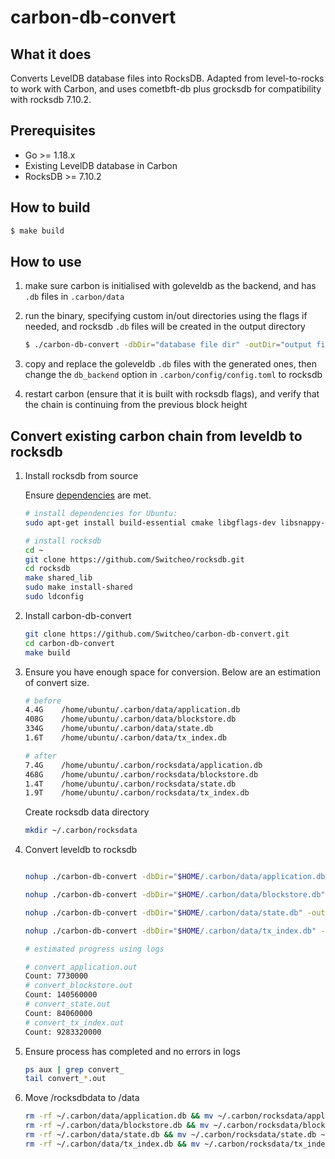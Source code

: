 # carbon-db-convert

## What it does
Converts LevelDB database files into RocksDB. Adapted from level-to-rocks to work with Carbon, and uses cometbft-db plus grocksdb for compatibility with rocksdb 7.10.2.

## Prerequisites
* Go >= 1.18.x
* Existing LevelDB database in Carbon
* RocksDB >= 7.10.2

## How to build
```sh
$ make build
```

## How to use
1. make sure carbon is initialised with goleveldb as the backend, and has `.db` files in `.carbon/data`
2. run the binary, specifying custom in/out directories using the flags if needed, and rocksdb `.db` files will be created in the output directory

    ```sh
    $ ./carbon-db-convert -dbDir="database file dir" -outDir="output file dir"
    ```
3. copy and replace the goleveldb `.db` files with the generated ones, then change the `db_backend` option in `.carbon/config/config.toml` to rocksdb
4. restart carbon (ensure that it is built with rocksdb flags), and verify that the chain is continuing from the previous block height

## Convert existing carbon chain from leveldb to rocksdb

1. Install rocksdb from source

    Ensure [dependencies](https://github.com/Switcheo/rocksdb/blob/v7.10.2-patched/INSTALL.md#dependencies) are met.

    ```bash
    # install dependencies for Ubuntu:
    sudo apt-get install build-essential cmake libgflags-dev libsnappy-dev zlib1g-dev libbz2-dev liblz4-dev libzstd-dev -y
    ```

    ```bash
    # install rocksdb
    cd ~
    git clone https://github.com/Switcheo/rocksdb.git
    cd rocksdb
    make shared_lib
    sudo make install-shared
    sudo ldconfig
    ```

2. Install carbon-db-convert
    ```bash
    git clone https://github.com/Switcheo/carbon-db-convert.git
    cd carbon-db-convert
    make build
    ```

3. Ensure you have enough space for conversion. Below are an estimation of convert size.

    ```bash
    # before
    4.4G	/home/ubuntu/.carbon/data/application.db
    408G	/home/ubuntu/.carbon/data/blockstore.db
    334G	/home/ubuntu/.carbon/data/state.db
    1.6T	/home/ubuntu/.carbon/data/tx_index.db
    ```

    ```bash
    # after
    7.4G	/home/ubuntu/.carbon/rocksdata/application.db
    468G	/home/ubuntu/.carbon/rocksdata/blockstore.db
    1.4T	/home/ubuntu/.carbon/rocksdata/state.db
    1.9T	/home/ubuntu/.carbon/rocksdata/tx_index.db
    ```

    Create rocksdb data directory
    ```bash
    mkdir ~/.carbon/rocksdata
    ```

4. Convert leveldb to rocksdb


    ```bash

    nohup ./carbon-db-convert -dbDir="$HOME/.carbon/data/application.db" -outDir="$HOME/.carbon/rocksdata" > convert_application.out 2>&1 &

    nohup ./carbon-db-convert -dbDir="$HOME/.carbon/data/blockstore.db" -outDir="$HOME/.carbon/rocksdata" > convert_blockstore.out 2>&1 &

    nohup ./carbon-db-convert -dbDir="$HOME/.carbon/data/state.db" -outDir="$HOME/.carbon/rocksdata" > convert_state.out 2>&1 &

    nohup ./carbon-db-convert -dbDir="$HOME/.carbon/data/tx_index.db" -outDir="$HOME/.carbon/rocksdata" > convert_tx_index.out 2>&1 &
    ```

    ```bash
    # estimated progress using logs

    # convert_application.out
    Count: 7730000
    # convert_blockstore.out
    Count: 140560000
    # convert_state.out
    Count: 84060000
    # convert_tx_index.out
    Count: 9283320000
    ```

5. Ensure process has completed and no errors in logs
   ```bash
   ps aux | grep convert_
   tail convert_*.out
   ```

6. Move /rocksdbdata to /data
    ```bash
    rm -rf ~/.carbon/data/application.db && mv ~/.carbon/rocksdata/application.db ~/.carbon/data
    rm -rf ~/.carbon/data/blockstore.db && mv ~/.carbon/rocksdata/blockstore.db ~/.carbon/data
    rm -rf ~/.carbon/data/state.db && mv ~/.carbon/rocksdata/state.db ~/.carbon/data
    rm -rf ~/.carbon/data/tx_index.db && mv ~/.carbon/rocksdata/tx_index.db ~/.carbon/data
    ```
